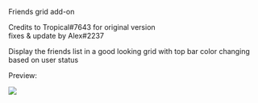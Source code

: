 Friends grid add-on

Credits to Tropical#7643  for original version   
fixes & update by Alex#2237

Display the friends list in a good looking grid with top bar color changing based on user status 

Preview:

<img src="https://i.imgur.com/MMXblJz.png">
